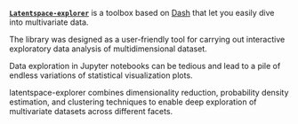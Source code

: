 **[`Latentspace-explorer`](https://github.com/Parici75/latentspace-explorer)** is a toolbox based on [Dash](https://plotly.com/dash/) that let you easily dive into multivariate data.

The library was designed as a user-friendly tool for carrying out interactive exploratory data analysis of multidimensional dataset.

Data exploration in Jupyter notebooks can be tedious and lead to a pile of endless variations of statistical visualization plots.

latentspace-explorer combines dimensionality reduction, probability density estimation, and clustering techniques to enable deep exploration of multivariate datasets across different facets.
